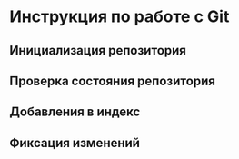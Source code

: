 # **Инструкция по работе с Git**

## Инициализация репозитория

## Проверка состояния  репозитория

## Добавления в индекс

## Фиксация изменений

